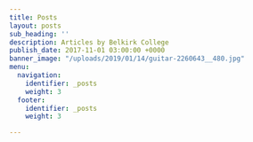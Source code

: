 ```yaml
---
title: Posts
layout: posts
sub_heading: ''
description: Articles by Belkirk College
publish_date: 2017-11-01 03:00:00 +0000
banner_image: "/uploads/2019/01/14/guitar-2260643__480.jpg"
menu:
  navigation:
    identifier: _posts
    weight: 3
  footer:
    identifier: _posts
    weight: 3

---
```


